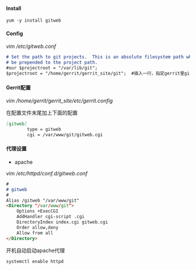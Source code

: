 #### Install

```
yum -y install gitweb
```

#### Config

_vim /etc/gitweb.conf_

```markdown
# Set the path to git projects.  This is an absolute filesystem path which will
# be prepended to the project path.
#our $projectroot = "/var/lib/git";
$projectroot = "/home/gerrit/gerrit_site/git";  #插入一行，指定gerrit里git仓库的所在位置
```

#### Gerrit配置

_vim /home/gerrit/gerrit\_site/etc/gerrit.config_

在配置文件末尾加上下面的配置

```markdown
[gitweb]
        type = gitweb
        cgi = /var/www/git/gitweb.cgi
```

#### 代理设置

* apache

_vim /etc/httpd/conf.d/gitweb.conf_

```markdown
#
# gitweb
#
Alias /gitweb "/var/www/git"
<Directory "/var/www/git">
    Options +ExecCGI
    AddHandler cgi-script .cgi
    DirectoryIndex index.cgi gitweb.cgi
    Order allow,deny
    Allow from all
</Directory>
```

开机自动启动apache代理

```
systemctl enable httpd
```



